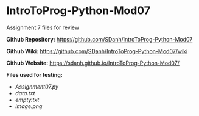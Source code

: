 # IntroToProg-Python-Mod07
Assignment 7 files for review

**Github Repository:**
https://github.com/SDanh/IntroToProg-Python-Mod07 

**Github Wiki:** 
https://github.com/SDanh/IntroToProg-Python-Mod07/wiki 

**Github Website:**
https://sdanh.github.io/IntroToProg-Python-Mod07/

**Files used for testing:**
* _Assignment07.py_
* _data.txt_
* _empty.txt_
* _image.png_
